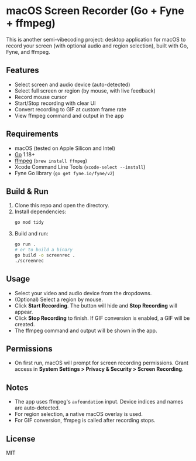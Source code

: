 # macOS Screen Recorder (Go + Fyne + ffmpeg)

This is another semi-vibecoding project: desktop application for macOS to record your screen (with optional audio and region selection), built with Go, Fyne, and ffmpeg.

## Features
- Select screen and audio device (auto-detected)
- Select full screen or region (by mouse, with live feedback)
- Record mouse cursor
- Start/Stop recording with clear UI
- Convert recording to GIF at custom frame rate
- View ffmpeg command and output in the app

## Requirements
- macOS (tested on Apple Silicon and Intel)
- [Go](https://golang.org/dl/) 1.18+
- [ffmpeg](https://ffmpeg.org/) (`brew install ffmpeg`)
- Xcode Command Line Tools (`xcode-select --install`)
- Fyne Go library (`go get fyne.io/fyne/v2`)

## Build & Run
1. Clone this repo and open the directory.
2. Install dependencies:
   ```sh
   go mod tidy
   ```
3. Build and run:
   ```sh
   go run .
   # or to build a binary
   go build -o screenrec .
   ./screenrec
   ```

## Usage
- Select your video and audio device from the dropdowns.
- (Optional) Select a region by mouse.
- Click **Start Recording**. The button will hide and **Stop Recording** will appear.
- Click **Stop Recording** to finish. If GIF conversion is enabled, a GIF will be created.
- The ffmpeg command and output will be shown in the app.

## Permissions
- On first run, macOS will prompt for screen recording permissions. Grant access in **System Settings > Privacy & Security > Screen Recording**.

## Notes
- The app uses ffmpeg's `avfoundation` input. Device indices and names are auto-detected.
- For region selection, a native macOS overlay is used.
- For GIF conversion, ffmpeg is called after recording stops.

## License
MIT
